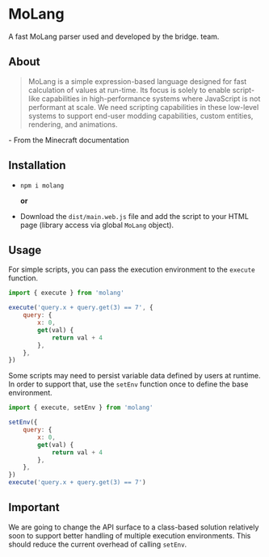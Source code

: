 # MoLang

A fast MoLang parser used and developed by the bridge. team.

## About

> MoLang is a simple expression-based language designed for fast calculation of values at run-time. Its focus is solely to enable script-like capabilities in high-performance systems where JavaScript is not performant at scale. We need scripting capabilities in these low-level systems to support end-user modding capabilities, custom entities, rendering, and animations.

\- From the Minecraft documentation

## Installation

-   `npm i molang`

    **or**

-   Download the `dist/main.web.js` file and add the script to your HTML page (library access via global `MoLang` object).

## Usage

For simple scripts, you can pass the execution environment to the `execute` function.

```javascript
import { execute } from 'molang'

execute('query.x + query.get(3) == 7', {
	query: {
		x: 0,
		get(val) {
			return val + 4
		},
	},
})
```

Some scripts may need to persist variable data defined by users at runtime. In order to support that, use the `setEnv` function once to define the base environment.

```javascript
import { execute, setEnv } from 'molang'

setEnv({
	query: {
		x: 0,
		get(val) {
			return val + 4
		},
	},
})
execute('query.x + query.get(3) == 7')
```

## Important

We are going to change the API surface to a class-based solution relatively soon to support better handling of multiple execution environments.
This should reduce the current overhead of calling `setEnv`.
